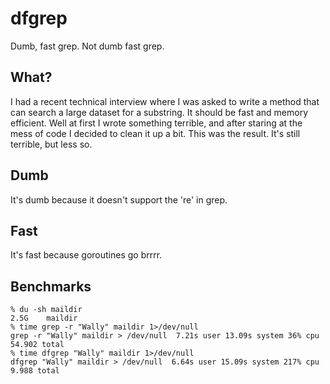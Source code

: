 # dfgrep
Dumb, fast grep. Not dumb fast grep.

## What?
I had a recent technical interview where I was asked to write a method that can search a large dataset for a substring. It should be fast and memory efficient. Well at first I wrote something terrible, and after staring at the mess of code I decided to clean it up a bit. This was the result. It's still terrible, but less so.

## Dumb
It's dumb because it doesn't support the 're' in grep.

## Fast
It's fast because goroutines go brrrr.

## Benchmarks
```
% du -sh maildir 
2.5G	maildir
% time grep -r "Wally" maildir 1>/dev/null
grep -r "Wally" maildir > /dev/null  7.21s user 13.09s system 36% cpu 54.902 total
% time dfgrep "Wally" maildir 1>/dev/null
dfgrep "Wally" maildir > /dev/null  6.64s user 15.09s system 217% cpu 9.988 total
```